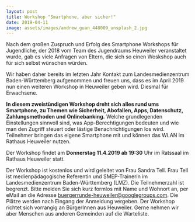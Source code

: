 ```yaml
---
layout: post
title: Workshop "Smartphone, aber sicher!"
date: 2019-04-11
image: assets/images/andrew_guan_448009_unsplash_2.jpg
--- 
```


Nach dem großen Zuspruch und Erfolg des Smartphone Workshops für Jugendliche, der 2018 vom Team des Jugendraums Heuweiler veranstaltet wurde, gab es viele Anfragen von Eltern, die sich so einen Woskshop auch für sich selbst wünschen würden.

Wir haben daher bereits im letzten Jahr Kontakt zum Landesmedienzentrum Baden-Württemberg aufgenommen und freuen uns, dass es im April 2019 nun einen weiteren Workshop in Heuweiler geben wird. Diesmal für Erwachsene.

**In diesem zweistündigen Workshop dreht sich alles rund ums Smartphone, zu Themen wie Sicherheit, Abofallen, Apps, Datenschutz, Zahlungsmethoden und Onlinebanking.** Welche grundlegenden Einstellungen sinnvoll sind, was App-Berechtigungen bedeuten und wie man den Zugriff steuert oder lästige Benachrichtigungen los wird. Teilnehmer bringen das eigene Smartphone mit und können das WLAN im Rathaus Heuweiler nutzen.

Der Workshop findet am **Donnerstag 11.4.2019 ab 19:30** Uhr im Ratssaal im Rathaus Heuweiler statt.

Der Workshop ist kostenlos und wird geleitet von Frau Sandra Tell. Frau Tell ist medienpädagogische Referentin und SMEP-Trainerin im Landesmedienzentrum Baden-Württemberg (LMZ).
Die Teilnehmerzahl ist begrenzt. Bitte melden Sie sich kurz formlos mit Name und Wohnort an, per eMail an die Adresse [buergerrunde-heuweiler@googlegroups.com](mailto:buergerrunde-heuweiler@googlegroups.com). Die Plätze werden nach Eingang der Anmeldung vergeben. Der Workshop richtet sich vorrangig an BürgerInnen aus Heuweiler. Gerne nehmen wir aber Menschen aus anderen Gemeinden auf die Warteliste.
